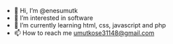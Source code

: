 - 👋 Hi, I’m @enesumutk
- 👀 I’m interested in software 
- 🌱 I’m currently learning html, css, javascript and php
- 📫 How to reach me umutkose31148@gmail.com

<!---
enesumutk/enesumutk is a ✨ special ✨ repository because its `README.md` (this file) appears on your GitHub profile.
You can click the Preview link to take a look at your changes.
--->
